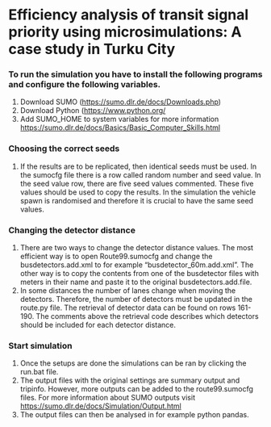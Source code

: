# Efficiency analysis of transit signal priority using microsimulations: A case study in Turku City

### To run the simulation you have to install the following programs and configure the following variables. 
1.	Download SUMO (https://sumo.dlr.de/docs/Downloads.php)
2.	Download Python (https://www.python.org/	
3.	Add SUMO_HOME to system variables for more information https://sumo.dlr.de/docs/Basics/Basic_Computer_Skills.html

### Choosing the correct seeds
1.	If the results are to be replicated, then identical seeds must be used. In the sumocfg file there is a row called random number and seed value. In the seed value row, there are five seed values commented. These five values should be used to copy the results. In the simulation the vehicle spawn is randomised and therefore it is crucial to have the same seed values. 

### Changing the detector distance 
1.	There are two ways to change the detector distance values. The most efficient way is to open Route99.sumocfg and change the busdetectors.add.xml to for example “busdetector_60m.add.xml”. The other way is to copy the contents from one of the busdetector files with meters in their name and paste it to the original busdetectors.add.file.
2.	In some distances the number of lanes change when moving the detectors. Therefore, the number of detectors must be updated in the route.py file. The retrieval of detector data can be found on rows 161-190. The comments above the retrieval code describes which detectors should be included for each detector distance. 

### Start simulation
1.	Once the setups are done the simulations can be ran by clicking the run.bat file. 
2.	The output files with the original settings are summary output and tripinfo. However, more outputs can be added to the route99.sumocfg files. For more information about SUMO outputs visit https://sumo.dlr.de/docs/Simulation/Output.html
3. The output files can then be analysed in for example python pandas.
